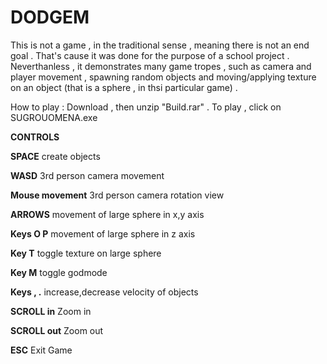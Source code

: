 # DODGEM

This is not a game , in the traditional sense , meaning there is not an end goal . That's cause it was done for the purpose of a school project . Neverthanless , it demonstrates many game tropes , such as camera and player movement , spawning random objects and moving/applying texture on an object (that is a sphere , in thsi particular game) .

How to play : Download , then unzip "Build.rar" . To play , click on SUGROUOMENA.exe 





**CONTROLS**


**SPACE**			           		 create objects 

**WASD**	 			         		 3rd person camera movement 

**Mouse movement**		   		 3rd person camera rotation view 

**ARROWS**			         		 movement of large sphere in x,y axis 

**Keys Ο P**			      		movement of large sphere in z axis

**Key T**			          toggle texture on large sphere

**Key M** 				        toggle godmode 

**Keys , .**			        increase,decrease velocity of objects 

**SCROLL in** 			      Zoom in 

**SCROLL out**			      Zoom out 

**ESC**				          	Exit Game

